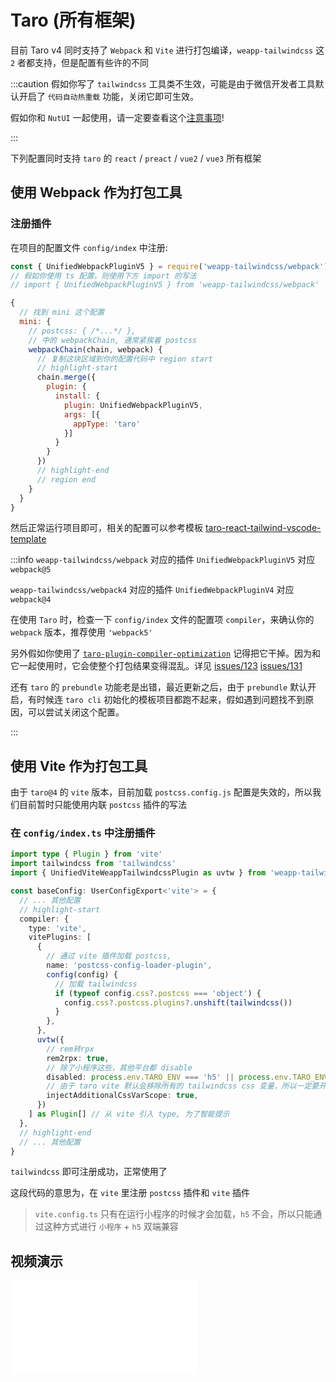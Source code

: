 # Taro (所有框架)

目前 Taro v4 同时支持了 `Webpack` 和 `Vite` 进行打包编译，`weapp-tailwindcss` 这 `2` 者都支持，但是配置有些许的不同

:::caution
假如你写了 `tailwindcss` 工具类不生效，可能是由于微信开发者工具默认开启了 `代码自动热重载` 功能，关闭它即可生效。

假如你和 `NutUI` 一起使用，请一定要查看这个[注意事项](/docs/issues/use-with-nutui)!

<!-- 有群友遇到了转义特殊字符失败，之后变成了空格的文件，结果 `node_modules` 删了重新安装就好了。 -->
:::

下列配置同时支持 `taro` 的 `react` / `preact` / `vue2` / `vue3` 所有框架


## 使用 Webpack 作为打包工具

### 注册插件

在项目的配置文件 `config/index` 中注册:

```js title="config/index.[jt]s"
const { UnifiedWebpackPluginV5 } = require('weapp-tailwindcss/webpack')
// 假如你使用 ts 配置，则使用下方 import 的写法
// import { UnifiedWebpackPluginV5 } from 'weapp-tailwindcss/webpack'

{
  // 找到 mini 这个配置
  mini: {
    // postcss: { /*...*/ },
    // 中的 webpackChain, 通常紧挨着 postcss 
    webpackChain(chain, webpack) {
      // 复制这块区域到你的配置代码中 region start
      // highlight-start
      chain.merge({
        plugin: {
          install: {
            plugin: UnifiedWebpackPluginV5,
            args: [{
              appType: 'taro'
            }]
          }
        }
      })
      // highlight-end
      // region end
    }
  }
}
```

然后正常运行项目即可，相关的配置可以参考模板 [taro-react-tailwind-vscode-template](https://github.com/sonofmagic/taro-react-tailwind-vscode-template)

:::info
`weapp-tailwindcss/webpack` 对应的插件 `UnifiedWebpackPluginV5` 对应 `webpack@5`

`weapp-tailwindcss/webpack4` 对应的插件 `UnifiedWebpackPluginV4` 对应 `webpack@4`

在使用 `Taro` 时，检查一下 `config/index` 文件的配置项 `compiler`，来确认你的 `webpack` 版本，推荐使用 `'webpack5'`

另外假如你使用了 [`taro-plugin-compiler-optimization`](https://www.npmjs.com/package/taro-plugin-compiler-optimization) 记得把它干掉。因为和它一起使用时，它会使整个打包结果变得混乱。详见 [issues/123](https://github.com/sonofmagic/weapp-tailwindcss/issues/123) [issues/131](https://github.com/sonofmagic/weapp-tailwindcss/issues/131)

<!-- 还有不要和 `terser-webpack-plugin` 一起注册使用，这会导致转义功能失效 详见 [**常见问题**](/docs/issues#taro-webpack5-环境下这个插件和-terser-webpack-plugin-一起使用会导致插件转义功能失效) 和 [issues/142](https://github.com/sonofmagic/weapp-tailwindcss/issues/142) -->

还有 `taro` 的 `prebundle` 功能老是出错，最近更新之后，由于 `prebundle` 默认开启，有时候连 `taro cli` 初始化的模板项目都跑不起来，假如遇到问题找不到原因，可以尝试关闭这个配置。
<!-- 
**另外不要开启二次编译缓存!**

```js
// 禁止二次编译缓存
cache: {
  enable: false
},
```

开启它会导致二次编译时，直接跳过插件的转义。另外还有一个 -->

<!-- `taro` 开发时热更新的问题，开发中保存 `tailwind.config.js` 文件，触发热更新会导致所有样式挂掉，此时重新保存任意 `jsx/tsx` 文件恢复正常。 -->

:::

## 使用 Vite 作为打包工具

<!-- :::danger
Taro Vite 目前存在一些 bug 还没有修复，不推荐使用! 

下方注册方式会存在部分样式丢失的情况
::: -->

由于 `taro@4` 的 `vite` 版本，目前加载 `postcss.config.js` 配置是失效的，所以我们目前暂时只能使用内联 `postcss` 插件的写法

### 在 `config/index.ts` 中注册插件

```ts title="config/index.[jt]s"
import type { Plugin } from 'vite'
import tailwindcss from 'tailwindcss'
import { UnifiedViteWeappTailwindcssPlugin as uvtw } from 'weapp-tailwindcss/vite'

const baseConfig: UserConfigExport<'vite'> = {
  // ... 其他配置
  // highlight-start
  compiler: {
    type: 'vite',
    vitePlugins: [
      {
        // 通过 vite 插件加载 postcss,
        name: 'postcss-config-loader-plugin',
        config(config) {
          // 加载 tailwindcss
          if (typeof config.css?.postcss === 'object') {
            config.css?.postcss.plugins?.unshift(tailwindcss())
          }
        },
      },
      uvtw({
        // rem转rpx
        rem2rpx: true,
        // 除了小程序这些，其他平台都 disable
        disabled: process.env.TARO_ENV === 'h5' || process.env.TARO_ENV === 'harmony' || process.env.TARO_ENV === 'rn',
        // 由于 taro vite 默认会移除所有的 tailwindcss css 变量，所以一定要开启这个配置，进行css 变量的重新注入
        injectAdditionalCssVarScope: true,
      })
    ] as Plugin[] // 从 vite 引入 type, 为了智能提示
  },
  // highlight-end
  // ... 其他配置
}
```

`tailwindcss` 即可注册成功，正常使用了

这段代码的意思为，在 `vite` 里注册 `postcss` 插件和 `vite` 插件

> `vite.config.ts` 只有在运行小程序的时候才会加载，`h5` 不会，所以只能通过这种方式进行 `小程序` + `h5` 双端兼容


## 视频演示

<iframe src="//player.bilibili.com/player.html?aid=966499437&bvid=BV1UW4y1w7VM&cid=1411385502&p=1&autoplay=0" scrolling="no" border="0" frameborder="no" framespacing="0" allowfullscreen="true"> </iframe>
